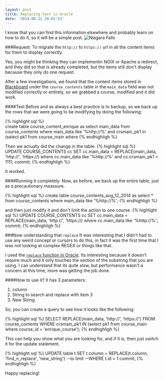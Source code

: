 ```yaml
---
layout: post
title: Replacing Text in Oracle
date: '2014-08-12 20:02:53'
---
```


I know that you can find this information elsewhere and probably learn on how to do it, so it will be a simple post.
![Niagara Falls](/content/images/2014/Aug/9524894788_9e7deb4c1e_z.jpg)

###Request:
To migrate the `http://` to `https://` url in all the content items for them to display correctly.

Yes, you might be thinking they can implementin NGIX or Apache a redirect, and they did so that is already completed, but the items still don't display because they only do one request.

After a few investigations, we found that the content items stored in [Blackboard](http://blackboard.com) under the `course_contents` table in the `main_data` field was not modified correctly or entirely, so we grabbed a course, modified and it did work.

####Test
Before and as always a best practice is to backup, so we back up the rows that we were going to be modifying by doing the following:

{% highlight sql %}  
create table course_content_enrique as select main_data from course_contents where main_data like '%http://%'
 and crsmain_pk1 in (select pk1 from course_main where 
{% endhighligh %}

Then we actually did the change in the table:
{% highlight sql %}  
UPDATE COURSE_CONTENTS cc
   SET cc.main_data = REPLACE(main_data, 'http://', 'https://)
   where cc.main_data like '%http://%' and cc.crsmain_pk1 = 1111;
commit;
{% endhighligh %}

It worked.

####Running it completely.
Now, as before, we back up the entire table, just as a precautionary meassure.

{% highlight sql %}
create table course_contents_aug_12_2014 as  select * from course_contents where main_data like '%http://%';
{% endhighligh %}

and then just modify it and don't limit the action to one course.
{% highlight sql %}
UPDATE COURSE_CONTENTS cc
SET cc.main_data = REPLACE(main_data, 'http://', 'https://)
   where cc.main_data like '%http://%';
commit;
{% endhighligh %}

###Now understanding that `replace`
It was interesting that I didn't had to use any weird concept or cursors to do this, in fact it was the first time that I was not looking at complex REGEX or things like that.

I used the [`replace` function in Oracle](http://docs.oracle.com/cd/B19306_01/server.102/b14200/functions134.htm). Its interesting because it doesn't require much and it only touches the section of the substring that you are using. I can understand that its quite slow, but performance wasn't a concern at this time, more was getting the job done.

####How to use it?
It has 3 parameters:

1. column
2. String to search and replace with item 3
3. New String

So, you can create a query to see how it looks like the following:

{% highlight sql %}
SELECT REPLACE(main_data, 'http://', 'https://')
  FROM course_contents
  WHERE crsmain_pk1 IN (select pk1 from course_main where course_id = 'enrique_course');
{% endhighligh %}

This can help you show what you are looking for, and if it is, then just switch it for the update statement.

{% highlight sql %}
UPDATE table t
SET t.column = REPLACE(t.column, 'find_n_replace', 'new_string')
--to limit
--WHERE t.id =  1
commit;
{% endhighligh %}

Happy replacing!